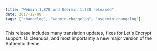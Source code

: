```yaml
---
title: "Webmin 1.870 and Usermin 1.730 released"
date: 2017-12-08
tags: ["changelog", "webmin-changelog", "usermin-changelog"]
---
```


This release includes many translation updates, fixes for Let's Encrypt support, UI cleanups, and most importantly a new major version of the Authentic theme.
